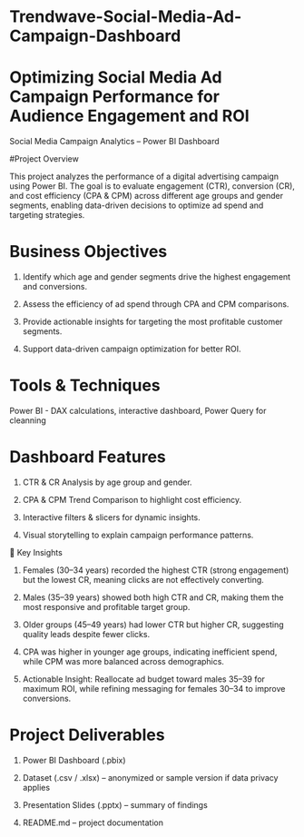 # Trendwave-Social-Media-Ad-Campaign-Dashboard

# Optimizing Social Media Ad Campaign Performance for Audience Engagement and ROI
  Social Media Campaign Analytics – Power BI Dashboard

 #Project Overview

  This project analyzes the performance of a digital advertising campaign using Power BI. 
  The goal is to evaluate engagement (CTR), conversion (CR), and cost efficiency
  (CPA   & CPM) across different age groups and gender segments, enabling data-driven decisions 
  to optimize ad spend and targeting strategies.



# Business Objectives

1. Identify which age and gender segments drive the highest engagement and conversions.
 
2. Assess the efficiency of ad spend through CPA and CPM comparisons.

3. Provide actionable insights for targeting the most profitable customer segments.

4. Support data-driven campaign optimization for better ROI.

# Tools & Techniques

 Power BI - DAX calculations, interactive dashboard,
   Power Query for cleanning 

# Dashboard Features

1. CTR & CR Analysis by age group and gender.

2. CPA & CPM Trend Comparison to highlight cost efficiency.

3. Interactive filters & slicers for dynamic insights.

4. Visual storytelling to explain campaign performance patterns.

🔑 Key Insights

1. Females (30–34 years) recorded the highest CTR (strong engagement) but the lowest CR, meaning clicks are not effectively converting.

2. Males (35–39 years) showed both high CTR and CR, making them the most responsive and profitable target group.

3. Older groups (45–49 years) had lower CTR but higher CR, suggesting quality leads despite fewer clicks.

4. CPA was higher in younger age groups, indicating inefficient spend, while CPM was more balanced across demographics.

5. Actionable Insight: Reallocate ad budget toward males 35–39 for maximum ROI, while refining messaging for females 30–34 to improve conversions.

# Project Deliverables

1. Power BI Dashboard (.pbix)

2. Dataset (.csv / .xlsx) – anonymized or sample version if data privacy applies

3. Presentation Slides (.pptx) – summary of findings

4. README.md – project documentation

 
